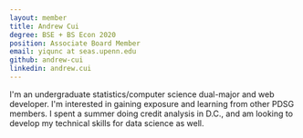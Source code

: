 ```yaml
---
layout: member
title: Andrew Cui
degree: BSE + BS Econ 2020
position: Associate Board Member
email: yiqunc at seas.upenn.edu
github: andrew-cui
linkedin: andrew.cui
---
```

I'm an undergraduate statistics/computer science dual-major and web developer. I'm interested in gaining exposure and learning from other PDSG members. I spent a summer doing credit analysis in D.C., and am looking to develop my technical skills for data science as well.

